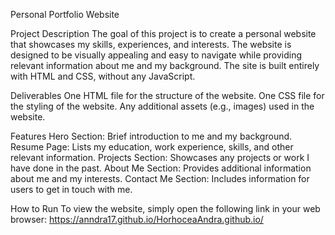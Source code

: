 Personal Portfolio Website

Project Description
The goal of this project is to create a personal website that showcases my skills, experiences, and interests. The website is designed to be visually appealing and easy to navigate while providing relevant information about me and my background. The site is built entirely with HTML and CSS, without any JavaScript.

Deliverables
One HTML file for the structure of the website.
One CSS file for the styling of the website.
Any additional assets (e.g., images) used in the website.

Features
Hero Section: Brief introduction to me and my background.
Resume Page: Lists my education, work experience, skills, and other relevant information.
Projects Section: Showcases any projects or work I have done in the past.
About Me Section: Provides additional information about me and my interests.
Contact Me Section: Includes information for users to get in touch with me.

How to Run
To view the website, simply open the following link in your web browser: https://anndra17.github.io/HorhoceaAndra.github.io/
